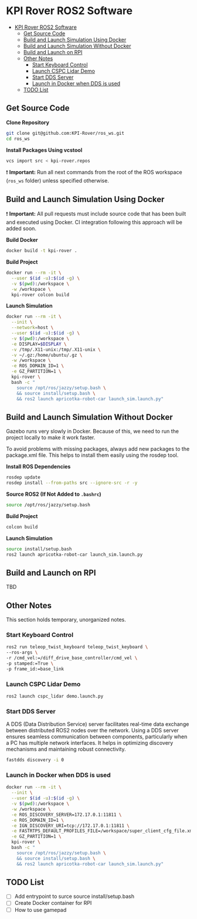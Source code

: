 # KPI Rover ROS2 Software
<!-- The markdown-toc utilitity is used to generate the Table of Contents -->
<!-- Installation: npm install -g markdown-toc -->
<!-- Usage: markdown-toc -i README.md -->
<!-- toc -->

- [KPI Rover ROS2 Software](#kpi-rover-ros2-software)
  - [Get Source Code](#get-source-code)
  - [Build and Launch Simulation Using Docker](#build-and-launch-simulation-using-docker)
  - [Build and Launch Simulation Without Docker](#build-and-launch-simulation-without-docker)
  - [Build and Launch on RPI](#build-and-launch-on-rpi)
  - [Other Notes](#other-notes)
    - [Start Keyboard Control](#start-keyboard-control)
    - [Launch CSPC Lidar Demo](#launch-cspc-lidar-demo)
    - [Start DDS Server](#start-dds-server)
    - [Launch in Docker when DDS is used](#launch-in-docker-when-dds-is-used)
  - [TODO List](#todo-list)

<!-- tocstop -->

## Get Source Code

**Clone Repository**
```bash
git clone git@github.com:KPI-Rover/ros_ws.git
cd ros_ws
```

**Install Packages Using vcstool**
```bash
vcs import src < kpi-rover.repos
```

❗ **Important:** Run all next commands from the root of the ROS workspace (`ros_ws` folder) unless specified otherwise.

## Build and Launch Simulation Using Docker

❗ **Important:**  All pull requests must include source code that has been built and executed using Docker.
CI integration following this approach will be added soon.

**Build Docker**
```bash
docker build -t kpi-rover .
```

**Build Project**
```bash
docker run --rm -it \
  --user $(id -u):$(id -g) \
  -v $(pwd):/workspace \
  -w /workspace \
  kpi-rover colcon build
```

**Launch Simulation**

```bash
docker run --rm -it \
  --init \
  --network=host \
  --user $(id -u):$(id -g) \
  -v $(pwd):/workspace \
  -e DISPLAY=$DISPLAY \
  -v /tmp/.X11-unix:/tmp/.X11-unix \
  -v ~/.gz:/home/ubuntu/.gz \
  -w /workspace \
  -e ROS_DOMAIN_ID=1 \
  -e GZ_PARTITION=1 \
  kpi-rover \
  bash -c "
    source /opt/ros/jazzy/setup.bash \
    && source install/setup.bash \
    && ros2 launch apricotka-robot-car launch_sim.launch.py"
```

## Build and Launch Simulation Without Docker

Gazebo runs very slowly in Docker. Because of this, we need to run the project locally to make it work faster.

To avoid problems with missing packages, always add new packages to the package.xml file. This helps to install them easily using the rosdep tool.

**Install ROS Dependencies**
```bash
rosdep update
rosdep install --from-paths src --ignore-src -r -y
```

**Source ROS2 (If Not Added to `.bashrc`)**
```bash
source /opt/ros/jazzy/setup.bash
```

**Build Project**
```bash
colcon build
```

**Launch Simulation**

```bash
source install/setup.bash
ros2 launch apricotka-robot-car launch_sim.launch.py
```

## Build and Launch on RPI
TBD

## Other Notes
This section holds temporary, unorganized notes.

### Start Keyboard Control
```bash
ros2 run teleop_twist_keyboard teleop_twist_keyboard \
--ros-args \
-r /cmd_vel:=/diff_drive_base_controller/cmd_vel \
-p stamped:=True \
-p frame_id:=base_link
```

### Launch CSPC Lidar Demo
```bash
ros2 launch cspc_lidar demo.launch.py
```

### Start DDS Server
A DDS (Data Distribution Service) server facilitates real-time data exchange between distributed ROS2 nodes over the network. Using a DDS server ensures seamless communication between components, particularly when a PC has multiple network interfaces. It helps in optimizing discovery mechanisms and maintaining robust connectivity.

```bash
fastdds discovery -i 0
```

### Launch in Docker when DDS is used
```bash
docker run --rm -it \
  --init \
  --user $(id -u):$(id -g) \
  -v $(pwd):/workspace \
  -w /workspace \
  -e ROS_DISCOVERY_SERVER=172.17.0.1:11811 \
  -e ROS_DOMAIN_ID=1 \
  -e IGN_DISCOVERY_URI=tcp://172.17.0.1:11811 \
  -e FASTRTPS_DEFAULT_PROFILES_FILE=/workspace/super_client_cfg_file.xml \
  -e GZ_PARTITION=1 \
  kpi-rover \
  bash -c "
    source /opt/ros/jazzy/setup.bash \
    && source install/setup.bash \
    && ros2 launch apricotka-robot-car launch_sim.launch.py"
```

## TODO List
- [ ] Add entrypoint to surce source install/setup.bash
- [ ] Create Docker container for RPI
- [ ] How to use gamepad
